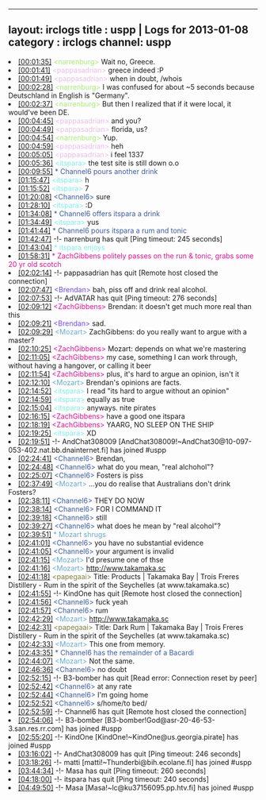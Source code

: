 
---
layout: irclogs
title : uspp | Logs for 2013-01-08
category : irclogs
channel: uspp
---
<li class="logitem"><a href="#00:01:35" name="00:01:35" class="time">[00:01:35]</a> <span class="person" style="color:#a8ec6e">&lt;narrenburg&gt;</span> Wait no, Greece. </li>
<li class="logitem"><a href="#00:01:41" name="00:01:41" class="time">[00:01:41]</a> <span class="person" style="color:#e9bee5">&lt;pappasadrian&gt;</span> greece indeed :P </li>
<li class="logitem"><a href="#00:01:49" name="00:01:49" class="time">[00:01:49]</a> <span class="person" style="color:#e9bee5">&lt;pappasadrian&gt;</span> when in doubt, /whois </li>
<li class="logitem"><a href="#00:02:28" name="00:02:28" class="time">[00:02:28]</a> <span class="person" style="color:#a8ec6e">&lt;narrenburg&gt;</span> I was confused for about ~5 seconds because Deutschland in English is "Germany". </li>
<li class="logitem"><a href="#00:02:37" name="00:02:37" class="time">[00:02:37]</a> <span class="person" style="color:#a8ec6e">&lt;narrenburg&gt;</span> But then I realized that if it were local, it would've been DE. </li>
<li class="logitem"><a href="#00:04:45" name="00:04:45" class="time">[00:04:45]</a> <span class="person" style="color:#e9bee5">&lt;pappasadrian&gt;</span> and you? </li>
<li class="logitem"><a href="#00:04:49" name="00:04:49" class="time">[00:04:49]</a> <span class="person" style="color:#e9bee5">&lt;pappasadrian&gt;</span> florida, us? </li>
<li class="logitem"><a href="#00:04:54" name="00:04:54" class="time">[00:04:54]</a> <span class="person" style="color:#a8ec6e">&lt;narrenburg&gt;</span> Yup. </li>
<li class="logitem"><a href="#00:04:59" name="00:04:59" class="time">[00:04:59]</a> <span class="person" style="color:#e9bee5">&lt;pappasadrian&gt;</span> heh </li>
<li class="logitem"><a href="#00:05:05" name="00:05:05" class="time">[00:05:05]</a> <span class="person" style="color:#e9bee5">&lt;pappasadrian&gt;</span> i feel 1337 </li>
<li class="logitem"><a href="#00:05:36" name="00:05:36" class="time">[00:05:36]</a> <span class="person" style="color:#7deee6">&lt;itspara&gt;</span> the test site is still down o.o </li>
<li class="logitem"><a href="#00:09:55" name="00:09:55" class="time">[00:09:55]</a> <span class="person" style="color:#3d5ba0">* Channel6 pours another drink</span> </li>
<li class="logitem"><a href="#01:15:47" name="01:15:47" class="time">[01:15:47]</a> <span class="person" style="color:#7deee6">&lt;itspara&gt;</span> h </li>
<li class="logitem"><a href="#01:15:52" name="01:15:52" class="time">[01:15:52]</a> <span class="person" style="color:#7deee6">&lt;itspara&gt;</span> 7 </li>
<li class="logitem"><a href="#01:20:08" name="01:20:08" class="time">[01:20:08]</a> <span class="person" style="color:#3d5ba0">&lt;Channel6&gt;</span> sure </li>
<li class="logitem"><a href="#01:28:10" name="01:28:10" class="time">[01:28:10]</a> <span class="person" style="color:#7deee6">&lt;itspara&gt;</span> :D </li>
<li class="logitem"><a href="#01:34:08" name="01:34:08" class="time">[01:34:08]</a> <span class="person" style="color:#3d5ba0">* Channel6 offers itspara a drink</span> </li>
<li class="logitem"><a href="#01:34:49" name="01:34:49" class="time">[01:34:49]</a> <span class="person" style="color:#7deee6">&lt;itspara&gt;</span> yus </li>
<li class="logitem"><a href="#01:41:44" name="01:41:44" class="time">[01:41:44]</a> <span class="person" style="color:#3d5ba0">* Channel6 pours itspara a rum and tonic</span> </li>
<li class="logitem"><a href="#01:42:47" name="01:42:47" class="time">[01:42:47]</a> -!- <span class="quit">narrenburg</span> has quit [Ping timeout: 245 seconds] </li>
<li class="logitem"><a href="#01:43:04" name="01:43:04" class="time">[01:43:04]</a> <span class="person" style="color:#7deee6">* itspara enjoys</span> </li>
<li class="logitem"><a href="#01:58:31" name="01:58:31" class="time">[01:58:31]</a> <span class="person" style="color:#e1108f">* ZachGibbens politely passes on the run &amp; tonic, grabs some 20 yr old scotch</span> </li>
<li class="logitem"><a href="#02:02:14" name="02:02:14" class="time">[02:02:14]</a> -!- <span class="quit">pappasadrian</span> has quit [Remote host closed the connection] </li>
<li class="logitem"><a href="#02:07:47" name="02:07:47" class="time">[02:07:47]</a> <span class="person" style="color:#6e49f3">&lt;Brendan&gt;</span> bah, piss off and drink real alcohol. </li>
<li class="logitem"><a href="#02:07:53" name="02:07:53" class="time">[02:07:53]</a> -!- <span class="quit">AdVATAR</span> has quit [Ping timeout: 276 seconds] </li>
<li class="logitem"><a href="#02:09:12" name="02:09:12" class="time">[02:09:12]</a> <span class="person" style="color:#e1108f">&lt;ZachGibbens&gt;</span> Brendan: it doesn't get much more real than this </li>
<li class="logitem"><a href="#02:09:21" name="02:09:21" class="time">[02:09:21]</a> <span class="person" style="color:#6e49f3">&lt;Brendan&gt;</span> sad. </li>
<li class="logitem"><a href="#02:09:29" name="02:09:29" class="time">[02:09:29]</a> <span class="person" style="color:#67a9cd">&lt;Mozart&gt;</span> ZachGibbens: do you really want to argue with a master? </li>
<li class="logitem"><a href="#02:10:25" name="02:10:25" class="time">[02:10:25]</a> <span class="person" style="color:#e1108f">&lt;ZachGibbens&gt;</span> Mozart: depends on what we're mastering </li>
<li class="logitem"><a href="#02:11:05" name="02:11:05" class="time">[02:11:05]</a> <span class="person" style="color:#e1108f">&lt;ZachGibbens&gt;</span> my case, something I can work through, without having a hangover, or calling it beer </li>
<li class="logitem"><a href="#02:11:54" name="02:11:54" class="time">[02:11:54]</a> <span class="person" style="color:#e1108f">&lt;ZachGibbens&gt;</span> plus, it's hard to argue an opinion, isn't it </li>
<li class="logitem"><a href="#02:12:10" name="02:12:10" class="time">[02:12:10]</a> <span class="person" style="color:#67a9cd">&lt;Mozart&gt;</span> Brendan's opinions are facts. </li>
<li class="logitem"><a href="#02:14:52" name="02:14:52" class="time">[02:14:52]</a> <span class="person" style="color:#7deee6">&lt;itspara&gt;</span> I read "its hard to argue without an opinion" </li>
<li class="logitem"><a href="#02:14:59" name="02:14:59" class="time">[02:14:59]</a> <span class="person" style="color:#7deee6">&lt;itspara&gt;</span> equally as true </li>
<li class="logitem"><a href="#02:15:04" name="02:15:04" class="time">[02:15:04]</a> <span class="person" style="color:#7deee6">&lt;itspara&gt;</span> anyways. nite pirates </li>
<li class="logitem"><a href="#02:16:15" name="02:16:15" class="time">[02:16:15]</a> <span class="person" style="color:#e1108f">&lt;ZachGibbens&gt;</span> have a good one itspara  </li>
<li class="logitem"><a href="#02:18:19" name="02:18:19" class="time">[02:18:19]</a> <span class="person" style="color:#e1108f">&lt;ZachGibbens&gt;</span> YAARG, NO SLEEP ON THE SHIP </li>
<li class="logitem"><a href="#02:19:25" name="02:19:25" class="time">[02:19:25]</a> <span class="person" style="color:#7deee6">&lt;itspara&gt;</span> XD </li>
<li class="logitem"><a href="#02:19:51" name="02:19:51" class="time">[02:19:51]</a> -!- <span class="join">AndChat308009</span> [AndChat308009!~AndChat30@10-097-053-402.nat.bb.dnainternet.fi] has joined #uspp </li>
<li class="logitem"><a href="#02:24:41" name="02:24:41" class="time">[02:24:41]</a> <span class="person" style="color:#3d5ba0">&lt;Channel6&gt;</span> Brendan,  </li>
<li class="logitem"><a href="#02:24:48" name="02:24:48" class="time">[02:24:48]</a> <span class="person" style="color:#3d5ba0">&lt;Channel6&gt;</span> what do you mean, "real alchohol"? </li>
<li class="logitem"><a href="#02:25:07" name="02:25:07" class="time">[02:25:07]</a> <span class="person" style="color:#3d5ba0">&lt;Channel6&gt;</span> Fosters is piss </li>
<li class="logitem"><a href="#02:37:49" name="02:37:49" class="time">[02:37:49]</a> <span class="person" style="color:#67a9cd">&lt;Mozart&gt;</span> …you do realise that Australians don't drink Fosters? </li>
<li class="logitem"><a href="#02:38:11" name="02:38:11" class="time">[02:38:11]</a> <span class="person" style="color:#3d5ba0">&lt;Channel6&gt;</span> THEY DO NOW </li>
<li class="logitem"><a href="#02:38:14" name="02:38:14" class="time">[02:38:14]</a> <span class="person" style="color:#3d5ba0">&lt;Channel6&gt;</span> FOR I COMMAND IT </li>
<li class="logitem"><a href="#02:39:18" name="02:39:18" class="time">[02:39:18]</a> <span class="person" style="color:#3d5ba0">&lt;Channel6&gt;</span> still </li>
<li class="logitem"><a href="#02:39:27" name="02:39:27" class="time">[02:39:27]</a> <span class="person" style="color:#3d5ba0">&lt;Channel6&gt;</span> what does he mean by "real alcohol"? </li>
<li class="logitem"><a href="#02:39:51" name="02:39:51" class="time">[02:39:51]</a> <span class="person" style="color:#67a9cd">* Mozart shrugs</span> </li>
<li class="logitem"><a href="#02:41:01" name="02:41:01" class="time">[02:41:01]</a> <span class="person" style="color:#3d5ba0">&lt;Channel6&gt;</span> you have no substantial evidence </li>
<li class="logitem"><a href="#02:41:05" name="02:41:05" class="time">[02:41:05]</a> <span class="person" style="color:#3d5ba0">&lt;Channel6&gt;</span> your argument is invalid </li>
<li class="logitem"><a href="#02:41:15" name="02:41:15" class="time">[02:41:15]</a> <span class="person" style="color:#67a9cd">&lt;Mozart&gt;</span> I'd presume one of thse </li>
<li class="logitem"><a href="#02:41:16" name="02:41:16" class="time">[02:41:16]</a> <span class="person" style="color:#67a9cd">&lt;Mozart&gt;</span> <a href="http://www.takamaka.sc/products" target="_blank">http://www.takamaka.sc</a> </li>
<li class="logitem"><a href="#02:41:18" name="02:41:18" class="time">[02:41:18]</a> <span class="person" style="color:#817e41">&lt;papegaai&gt;</span> Title: Products | Takamaka Bay | Trois Freres Distillery - Rum in the spirit of the Seychelles (at www.takamaka.sc) </li>
<li class="logitem"><a href="#02:41:55" name="02:41:55" class="time">[02:41:55]</a> -!- <span class="quit">KindOne</span> has quit [Remote host closed the connection] </li>
<li class="logitem"><a href="#02:41:56" name="02:41:56" class="time">[02:41:56]</a> <span class="person" style="color:#3d5ba0">&lt;Channel6&gt;</span> fuck yeah </li>
<li class="logitem"><a href="#02:41:57" name="02:41:57" class="time">[02:41:57]</a> <span class="person" style="color:#3d5ba0">&lt;Channel6&gt;</span> rum </li>
<li class="logitem"><a href="#02:42:29" name="02:42:29" class="time">[02:42:29]</a> <span class="person" style="color:#67a9cd">&lt;Mozart&gt;</span> <a href="http://www.takamaka.sc/products/dark" target="_blank">http://www.takamaka.sc</a> </li>
<li class="logitem"><a href="#02:42:31" name="02:42:31" class="time">[02:42:31]</a> <span class="person" style="color:#817e41">&lt;papegaai&gt;</span> Title: Dark Rum | Takamaka Bay | Trois Freres Distillery - Rum in the spirit of the Seychelles (at www.takamaka.sc) </li>
<li class="logitem"><a href="#02:42:33" name="02:42:33" class="time">[02:42:33]</a> <span class="person" style="color:#67a9cd">&lt;Mozart&gt;</span> This one from memory. </li>
<li class="logitem"><a href="#02:43:35" name="02:43:35" class="time">[02:43:35]</a> <span class="person" style="color:#3d5ba0">* Channel6 has the remainder of a Bacardi</span> </li>
<li class="logitem"><a href="#02:44:07" name="02:44:07" class="time">[02:44:07]</a> <span class="person" style="color:#67a9cd">&lt;Mozart&gt;</span> Not the same. </li>
<li class="logitem"><a href="#02:46:36" name="02:46:36" class="time">[02:46:36]</a> <span class="person" style="color:#3d5ba0">&lt;Channel6&gt;</span> no doubt </li>
<li class="logitem"><a href="#02:52:15" name="02:52:15" class="time">[02:52:15]</a> -!- <span class="quit">B3-bomber</span> has quit [Read error: Connection reset by peer] </li>
<li class="logitem"><a href="#02:52:42" name="02:52:42" class="time">[02:52:42]</a> <span class="person" style="color:#3d5ba0">&lt;Channel6&gt;</span> at any rate </li>
<li class="logitem"><a href="#02:52:44" name="02:52:44" class="time">[02:52:44]</a> <span class="person" style="color:#3d5ba0">&lt;Channel6&gt;</span> I'm going home </li>
<li class="logitem"><a href="#02:52:52" name="02:52:52" class="time">[02:52:52]</a> <span class="person" style="color:#3d5ba0">&lt;Channel6&gt;</span> s/home/to bed/ </li>
<li class="logitem"><a href="#02:52:59" name="02:52:59" class="time">[02:52:59]</a> -!- <span class="quit">Channel6</span> has quit [Remote host closed the connection] </li>
<li class="logitem"><a href="#02:54:06" name="02:54:06" class="time">[02:54:06]</a> -!- <span class="join">B3-bomber</span> [B3-bomber!God@asr-20-46-53-3.san.res.rr.com] has joined #uspp </li>
<li class="logitem"><a href="#02:55:20" name="02:55:20" class="time">[02:55:20]</a> -!- <span class="join">KindOne</span> [KindOne!~KindOne@us.georgia.pirate] has joined #uspp </li>
<li class="logitem"><a href="#03:16:02" name="03:16:02" class="time">[03:16:02]</a> -!- <span class="quit">AndChat308009</span> has quit [Ping timeout: 246 seconds] </li>
<li class="logitem"><a href="#03:18:26" name="03:18:26" class="time">[03:18:26]</a> -!- <span class="join">matti</span> [matti!~Thunderbi@bih.ecolane.fi] has joined #uspp </li>
<li class="logitem"><a href="#03:44:34" name="03:44:34" class="time">[03:44:34]</a> -!- <span class="quit">Masa</span> has quit [Ping timeout: 260 seconds] </li>
<li class="logitem"><a href="#04:18:00" name="04:18:00" class="time">[04:18:00]</a> -!- <span class="quit">itspara</span> has quit [Ping timeout: 240 seconds] </li>
<li class="logitem"><a href="#04:49:50" name="04:49:50" class="time">[04:49:50]</a> -!- <span class="join">Masa</span> [Masa!~lc@ku37156095.pp.htv.fi] has joined #uspp </li>


